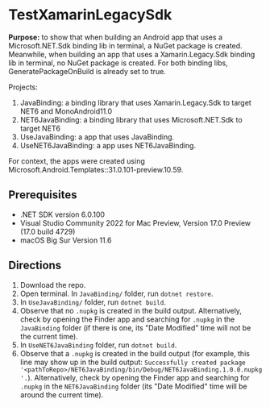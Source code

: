 # TestXamarinLegacySdk
**Purpose:** to show that when building an Android app that uses a Microsoft.NET.Sdk binding lib in terminal, a NuGet package is created. Meanwhile, when building an app that uses a Xamarin.Legacy.Sdk binding lib in terminal, no NuGet package is created. For both binding libs, GeneratePackageOnBuild is already set to true.

Projects:
1. JavaBinding: a binding library that uses Xamarin.Legacy.Sdk to target NET6 and MonoAndroid11.0
2. NET6JavaBinding: a binding library that uses Microsoft.NET.Sdk to target NET6
3. UseJavaBinding: a app that uses JavaBinding. 
4. UseNET6JavaBinding: a app uses NET6JavaBinding. 

For context, the apps were created using Microsoft.Android.Templates::31.0.101-preview.10.59.

## Prerequisites
- .NET SDK version 6.0.100
- Visual Studio Community 2022 for Mac Preview, Version 17.0 Preview (17.0 build 4729)
- macOS Big Sur Version 11.6

## Directions
1. Download the repo.
2. Open terminal. In `JavaBinding/` folder, run `dotnet restore`.
3. In `UseJavaBinding/` folder, run `dotnet build`.
4. Observe that no `.nupkg` is created in the build output. Alternatively, check by opening the Finder app and searching for `.nupkg` in the `JavaBinding` folder (if there is one, its "Date Modified" time will not be the current time).
5. In `UseNET6JavaBinding` folder, run `dotnet build`.
6. Observe that a `.nupkg` is created in the build output (for example, this line may show up in the build output: `Successfully created package '<pathToRepo>/NET6JavaBinding/bin/Debug/NET6JavaBinding.1.0.0.nupkg'.`). Alternatively, check by opening the Finder app and searching for `.nupkg` in the `NET6JavaBinding` folder (its "Date Modified" time will be around the current time). 
